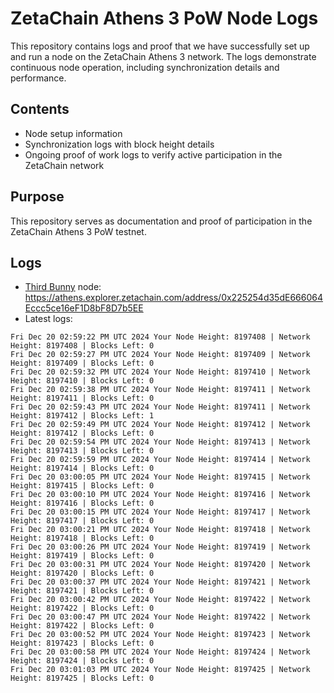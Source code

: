 # ZetaChain Athens 3 PoW Node Logs
This repository contains logs and proof that we have successfully set up and run a node on the ZetaChain Athens 3 network. The logs demonstrate continuous node operation, including synchronization details and performance.

## Contents
- Node setup information
- Synchronization logs with block height details
- Ongoing proof of work logs to verify active participation in the ZetaChain network

## Purpose
This repository serves as documentation and proof of participation in the ZetaChain Athens 3 PoW testnet.

## Logs

- [Third Bunny](https://thirdbunny.xyz/) node: https://athens.explorer.zetachain.com/address/0x225254d35dE666064Eccc5ce16eF1D8bF8D7b5EE
- Latest logs:
```
Fri Dec 20 02:59:22 PM UTC 2024 Your Node Height: 8197408 | Network Height: 8197408 | Blocks Left: 0
Fri Dec 20 02:59:27 PM UTC 2024 Your Node Height: 8197409 | Network Height: 8197409 | Blocks Left: 0
Fri Dec 20 02:59:32 PM UTC 2024 Your Node Height: 8197410 | Network Height: 8197410 | Blocks Left: 0
Fri Dec 20 02:59:38 PM UTC 2024 Your Node Height: 8197411 | Network Height: 8197411 | Blocks Left: 0
Fri Dec 20 02:59:43 PM UTC 2024 Your Node Height: 8197411 | Network Height: 8197412 | Blocks Left: 1
Fri Dec 20 02:59:49 PM UTC 2024 Your Node Height: 8197412 | Network Height: 8197412 | Blocks Left: 0
Fri Dec 20 02:59:54 PM UTC 2024 Your Node Height: 8197413 | Network Height: 8197413 | Blocks Left: 0
Fri Dec 20 02:59:59 PM UTC 2024 Your Node Height: 8197414 | Network Height: 8197414 | Blocks Left: 0
Fri Dec 20 03:00:05 PM UTC 2024 Your Node Height: 8197415 | Network Height: 8197415 | Blocks Left: 0
Fri Dec 20 03:00:10 PM UTC 2024 Your Node Height: 8197416 | Network Height: 8197416 | Blocks Left: 0
Fri Dec 20 03:00:15 PM UTC 2024 Your Node Height: 8197417 | Network Height: 8197417 | Blocks Left: 0
Fri Dec 20 03:00:21 PM UTC 2024 Your Node Height: 8197418 | Network Height: 8197418 | Blocks Left: 0
Fri Dec 20 03:00:26 PM UTC 2024 Your Node Height: 8197419 | Network Height: 8197419 | Blocks Left: 0
Fri Dec 20 03:00:31 PM UTC 2024 Your Node Height: 8197420 | Network Height: 8197420 | Blocks Left: 0
Fri Dec 20 03:00:37 PM UTC 2024 Your Node Height: 8197421 | Network Height: 8197421 | Blocks Left: 0
Fri Dec 20 03:00:42 PM UTC 2024 Your Node Height: 8197422 | Network Height: 8197422 | Blocks Left: 0
Fri Dec 20 03:00:47 PM UTC 2024 Your Node Height: 8197422 | Network Height: 8197422 | Blocks Left: 0
Fri Dec 20 03:00:52 PM UTC 2024 Your Node Height: 8197423 | Network Height: 8197423 | Blocks Left: 0
Fri Dec 20 03:00:58 PM UTC 2024 Your Node Height: 8197424 | Network Height: 8197424 | Blocks Left: 0
Fri Dec 20 03:01:03 PM UTC 2024 Your Node Height: 8197425 | Network Height: 8197425 | Blocks Left: 0
```

